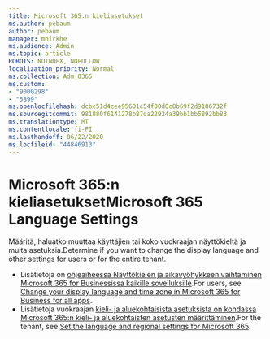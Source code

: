 ```yaml
---
title: Microsoft 365:n kieliasetukset
ms.author: pebaum
author: pebaum
manager: mnirkhe
ms.audience: Admin
ms.topic: article
ROBOTS: NOINDEX, NOFOLLOW
localization_priority: Normal
ms.collection: Adm_O365
ms.custom:
- "9000298"
- "5899"
ms.openlocfilehash: dcbc51d4cee95601c54f00d0c8b69f2d9186732f
ms.sourcegitcommit: 981880f6141278b87da22924a39bb1bb5892bb83
ms.translationtype: MT
ms.contentlocale: fi-FI
ms.lasthandoff: 06/22/2020
ms.locfileid: "44846913"
---
```

# <a name="microsoft-365-language-settings"></a><span data-ttu-id="2d302-102">Microsoft 365:n kieliasetukset</span><span class="sxs-lookup"><span data-stu-id="2d302-102">Microsoft 365 Language Settings</span></span>

<span data-ttu-id="2d302-103">Määritä, haluatko muuttaa käyttäjien tai koko vuokraajan näyttökieltä ja muita asetuksia.</span><span class="sxs-lookup"><span data-stu-id="2d302-103">Determine if you want to change the display language and other settings for users or for the entire tenant.</span></span>

- <span data-ttu-id="2d302-104">Lisätietoja on [ohjeaiheessa Näyttökielen ja aikavyöhykkeen vaihtaminen Microsoft 365 for Businessissa kaikille sovelluksille](https://support.microsoft.com/office/6f238bff-5252-441e-b32b-655d5d85d15b).</span><span class="sxs-lookup"><span data-stu-id="2d302-104">For users, see [Change your display language and time zone in Microsoft 365 for Business for all apps](https://support.microsoft.com/office/6f238bff-5252-441e-b32b-655d5d85d15b).</span></span>
- <span data-ttu-id="2d302-105">Lisätietoja vuokraajan [kieli- ja aluekohtaisista asetuksista on kohdassa Microsoft 365:n kieli- ja aluekohtaisten asetusten määrittäminen](https://docs.microsoft.com/office365/troubleshoot/access-management/set-language-and-region).</span><span class="sxs-lookup"><span data-stu-id="2d302-105">For the tenant, see  [Set the language and regional settings for Microsoft 365](https://docs.microsoft.com/office365/troubleshoot/access-management/set-language-and-region).</span></span>
